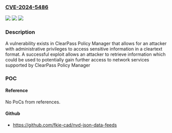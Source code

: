 ### [CVE-2024-5486](https://cve.mitre.org/cgi-bin/cvename.cgi?name=CVE-2024-5486)
![](https://img.shields.io/static/v1?label=Product&message=ClearPass%20Policy%20Manager%20(CPPM)&color=blue)
![](https://img.shields.io/static/v1?label=Version&message=ClearPass%20Policy%20Manager%206.12.1%20and%20below%3C%3D%20%3C%3D6.12.1%20&color=brighgreen)
![](https://img.shields.io/static/v1?label=Vulnerability&message=n%2Fa&color=brighgreen)

### Description

A vulnerability exists in ClearPass Policy Manager that allows for an attacker with administrative privileges to access sensitive information in a cleartext format. A successful exploit allows an attacker to retrieve information which could be used to potentially gain further access to network services supported by ClearPass Policy Manager

### POC

#### Reference
No PoCs from references.

#### Github
- https://github.com/fkie-cad/nvd-json-data-feeds

